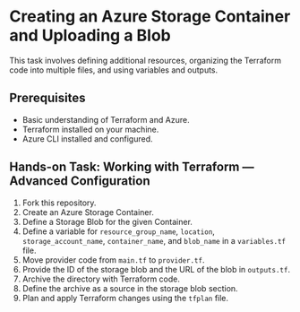 # Creating an Azure Storage Container and Uploading a Blob

This task involves defining additional resources, organizing the Terraform code into multiple files, and using variables and outputs.

## Prerequisites

- Basic understanding of Terraform and Azure.
- Terraform installed on your machine.
- Azure CLI installed and configured.

## Hands-on Task: Working with Terraform — Advanced Configuration

1. Fork this repository.
2. Create an Azure Storage Container.
3. Define a Storage Blob for the given Container.
4. Define a variable for `resource_group_name`, `location`, `storage_account_name`, `container_name`, and `blob_name` in a `variables.tf` file.
5. Move provider code from `main.tf` to `provider.tf`.
6. Provide the ID of the storage blob and the URL of the blob in `outputs.tf`.
7. Archive the directory with Terraform code.
8. Define the archive as a source in the storage blob section.
9. Plan and apply Terraform changes using the `tfplan` file.
